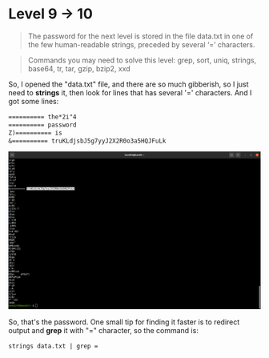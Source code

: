 # Level 9 -> 10
> The password for the next level is stored in the file data.txt in one of the few human-readable strings, preceded by several ‘=’ characters.

> Commands you may need to solve this level: grep, sort, uniq, strings, base64, tr, tar, gzip, bzip2, xxd

So, I opened the "data.txt" file, and there are so much gibberish, so I just need to **strings** it, then look for lines that has several '=' characters. And I got
some lines:
    
    ========== the*2i"4
    ========== password
    Z)========== is
    &========== truKLdjsbJ5g7yyJ2X2R0o3a5HQJFuLk

![Sol](https://github.com/HenryNg101/ctf-write-ups/blob/main/Over_the_wire/Bandit/Level%209%20-%3E%2010/Images/0.png)

So, that's the password. One small tip for finding it faster is to redirect output and **grep** it with "=" character, so the command is:
    
    strings data.txt | grep =
